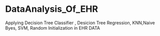 # DataAnalysis_Of_EHR
Applying Decision Tree Classifier , Desicion Tree Regression, KNN,Naive Byes, SVM, Random Initialization in EHR DATA

